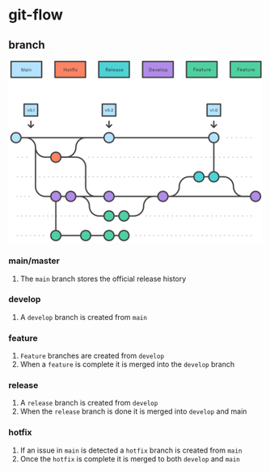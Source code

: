 # git-flow

## branch

![img](res/gitflow.svg)

### main/master

1. The `main` branch stores the official release history

### develop

1. A `develop` branch is created from `main`

### feature

1. `Feature` branches are created from `develop`
1. When a `feature` is complete it is merged into the `develop` branch

### release

1. A `release` branch is created from `develop`
1. When the `release` branch is done it is merged into `develop` and main

### hotfix

1. If an issue in `main` is detected a `hotfix` branch is created from `main`
1. Once the `hotfix` is complete it is merged to both `develop` and `main`